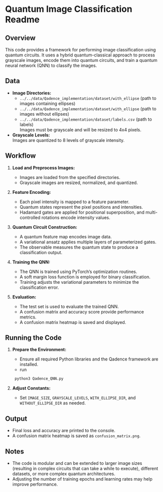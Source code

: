 # Quantum Image Classification Readme

## Overview
This code provides a framework for performing image classification using quantum circuits. It uses a hybrid quantum-classical approach to process grayscale images, encode them into quantum circuits, and train a quantum neural network (QNN) to classify the images.


## Data
- **Image Directories:**  
  - `../../data/Qadence_implementation/dataset/with_ellipse` (path to images containing ellipses)  
  - `../../data/Qadence_implementation/dataset/with_ellipse` (path to images without ellipses)  
  - `../../data/Qadence_implementation/dataset/labels.csv` (path to labels)  
  Images must be grayscale and will be resized to 4x4 pixels.  
- **Grayscale Levels:**  
  Images are quantized to 8 levels of grayscale intensity.

## Workflow
1. **Load and Preprocess Images:**  
   - Images are loaded from the specified directories.  
   - Grayscale images are resized, normalized, and quantized.

2. **Feature Encoding:**  
   - Each pixel intensity is mapped to a feature parameter.  
   - Quantum states represent the pixel positions and intensities.  
   - Hadamard gates are applied for positional superposition, and multi-controlled rotations encode intensity values.

3. **Quantum Circuit Construction:**  
   - A quantum feature map encodes image data.  
   - A variational ansatz applies multiple layers of parameterized gates.  
   - The observable measures the quantum state to produce a classification output.

4. **Training the QNN:**  
   - The QNN is trained using PyTorch’s optimization routines.  
   - A soft margin loss function is employed for binary classification.  
   - Training adjusts the variational parameters to minimize the classification error.

5. **Evaluation:**  
   - The test set is used to evaluate the trained QNN.  
   - A confusion matrix and accuracy score provide performance metrics.  
   - A confusion matrix heatmap is saved and displayed.

## Running the Code
1. **Prepare the Environment:**  
   - Ensure all required Python libraries and the Qadence framework are installed.
   - run
   ```python
    python3 Qadence_QNN.py
    ```

2. **Adjust Constants:**  
   - Set `IMAGE_SIZE`, `GRAYSCALE_LEVELS`, `WITH_ELLIPSE_DIR`, and `WITHOUT_ELLIPSE_DIR` as needed.

## Output
- Final loss and accuracy are printed to the console.
- A confusion matrix heatmap is saved as `confusion_matrix.png`.

## Notes
- The code is modular and can be extended to larger image sizes (resulting in complex circuits that can take a while to execute), different datasets, or more complex quantum architectures.
- Adjusting the number of training epochs and learning rates may help improve performance.